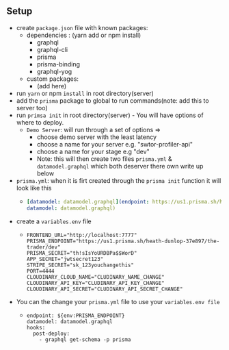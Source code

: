 ## Setup

- create `package.json` file with known packages:
  - dependencies : (yarn add or npm install)
    - graphql
    - graphql-cli
    - prisma
    - prisma-binding
    - graphql-yog
  - custom packages:
    - (add here)
- run `yarn` or npm `install` in root directory(server)
- add the `prisma` package to global to run commands(note: add this to server too)
- run `primsa init` in root directory(server) - You will have options of where to deploy.
  - `Demo Server`: will run through a set of options =>
    - choose demo server with the least latency
    - choose a name for your server e.g. "swtor-profiler-api"
    - choose a name for your stage e.g "dev"
    - Note: this will then create two files `prisma.yml` & `datamodel.graphql` which both deserver there own write up below
- `prisma.yml`: when it is firt created through the `prisma init` function it will look like this
  - ```yml endpoint: https://us1.prisma.sh/heath-dunlop-37e897/swtor-profiler-api/dev
    [datamodel: datamodel.graphql](endpoint: https://us1.prisma.sh/heath-dunlop-37e897/swtor-profiler-api/dev
    datamodel: datamodel.graphql)
    ```
- create a `variables.env` file
  - ```
    FRONTEND_URL="http://localhost:7777"
    PRISMA_ENDPOINT="https://us1.prisma.sh/heath-dunlop-37e897/the-trader/dev"
    PRISMA_SECRET="th!sIsYoURDBPa$$WorD"
    APP_SECRET="jwtsecret123"
    STRIPE_SECRET="sk_123youchangethis"
    PORT=4444
    CLOUDINARY_CLOUD_NAME="CLUDINARY_NAME_CHANGE"
    CLOUDINARY_API_KEY="CLUDINARY_API_KEY_CHANGE"
    CLOUDINARY_API_SECRET="CLUDINARY_API_SECRET_CHANGE"
    ```
- You can the change your `prisma.yml` file to use your `variables.env file`
  - ```
    endpoint: ${env:PRISMA_ENDPOINT}
    datamodel: datamodel.graphql
    hooks:
      post-deploy:
        - graphql get-schema -p prisma
    ```
